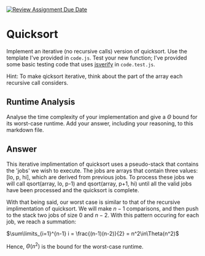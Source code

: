 [![Review Assignment Due Date](https://classroom.github.com/assets/deadline-readme-button-24ddc0f5d75046c5622901739e7c5dd533143b0c8e959d652212380cedb1ea36.svg)](https://classroom.github.com/a/ZLHpg3lN)
# Quicksort

Implement an iterative (no recursive calls) version of quicksort. Use the
template I've provided in `code.js`. Test your new function; I've provided some
basic testing code that uses [jsverify](https://jsverify.github.io/) in
`code.test.js`.

Hint: To make qicksort iterative, think about the part of the array each
recursive call considers.

## Runtime Analysis

Analyse the time complexity of your implementation and give a $\Theta$ bound for
its worst-case runtime. Add your answer, including your reasoning, to this
markdown file.

## Answer

This iterative implimentation of quicksort uses a pseudo-stack that contains the 'jobs' we wish to execute. The jobs are arrays that contain three values: [lo, p, hi], which are derived from previous jobs. To process these jobs we will call qsort(array, lo, p-1) and qsort(array, p+1, hi) until all the valid jobs have been processed and the quicksort is complete.

With that being said, our worst case is similar to that of the recursive implimentation of quicksort. We will make $n-1$ comparisons, and then push to the stack two jobs of size $0$ and $n-2$. With this pattern occuring for each job, we reach a summation:

$\sum\limits_{i=1}^{n-1} i = \frac{(n-1)(n-2)}{2} = n^2\in\Theta(n^2)$

Hence, $\Theta(n^2)$ is the bound for the worst-case runtime.
